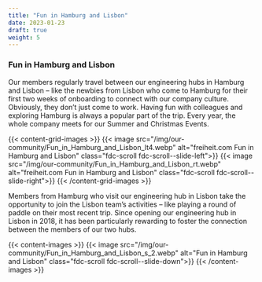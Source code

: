 ```yaml
---
title: "Fun in Hamburg and Lisbon"
date: 2023-01-23
draft: true
weight: 5
---
```

### Fun in Hamburg and Lisbon

Our members regularly travel between our engineering hubs in Hamburg and Lisbon – like the newbies from Lisbon who come to Hamburg for their first two weeks of onboarding to connect with our company culture. Obviously, they don’t just come to work. Having fun with colleagues and exploring Hamburg is always a popular part of the trip. Every year, the whole company meets for our Summer and Christmas Events.

{{< content-grid-images >}}
    {{< image src="/img/our-community/Fun_in_Hamburg_and_Lisbon_lt4.webp" alt="freiheit.com Fun in Hamburg and Lisbon" class="fdc-scroll fdc-scroll--slide-left">}}
    {{< image src="/img/our-community/Fun_in_Hamburg_and_Lisbon_rt.webp" alt="freiheit.com Fun in Hamburg and Lisbon" class="fdc-scroll fdc-scroll--slide-right">}}
{{< /content-grid-images >}}

Members from Hamburg who visit our engineering hub in Lisbon take the opportunity to join the Lisbon team’s activities – like playing a round of paddle on their most recent trip. Since opening our engineering hub in Lisbon in 2018, it has been particularly rewarding to foster the connection between the members of our two hubs.

{{< content-images >}}
{{< image src="/img/our-community/Fun_in_Hamburg_and_Lisbon_s_2.webp" alt="Fun in Hamburg and Lisbon" class="fdc-scroll fdc-scroll--slide-down">}}
{{< /content-images >}}
